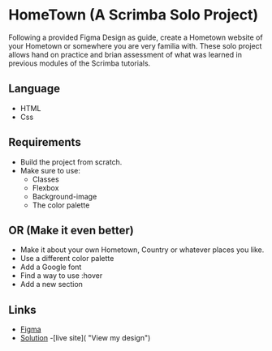 # HomeTown (A Scrimba Solo Project)

Following a provided Figma Design as guide, create a Hometown website of your Hometown or somewhere you are very familia with. These solo project allows hand on practice and brian assessment of what was learned in previous modules of the Scrimba tutorials.

## Language

- HTML
- Css

## Requirements

- Build the project from scratch.
- Make sure to use:
  - Classes
  - Flexbox
  - Background-image
  - The color palette

## OR (Make it even better)

- Make it about your own Hometown, Country or whatever places you like.
- Use a different color palette
- Add a Google font
- Find a way to use :hover
- Add a new section

## Links

- [Figma](https://www.figma.com/design/3888YY3KLA7UVSsjLeM9j3/Hometown-Homepage--Copy-?m=auto&t=XEek3iqtLWexSfij-6 "View the design")
- [Solution](https://github.com/Omowunmikamil/Hometown "Check out the solution")
-[live site]( "View my design")
